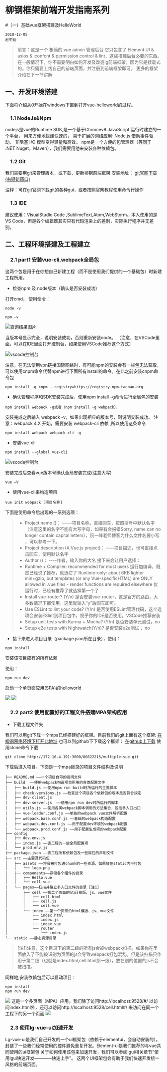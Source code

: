 柳钢框架前端开发指南系列
===========
#（一）基础vue框架搭建及HelloWorld

    2018-12-05
    赵中廷


> 前言：这是一个 极简的 vue admin 管理后台 它只包含了 Element UI & axios & iconfont & permission control & lint，这些搭建后台必要的东西。在一般情况下，你不需要明白如何开发及改造lg前端框架，因为它是挂载式的。你只需要上线自己的前端页面，并注册到前端框架即可。
更多的框架介绍在下一节讲解
>

## 一、开发环境搭建



下面将介绍从0开始在windows下直到打开vue-helloworld的过程。


### &emsp;1.1	NodeJs&Npm
nodejs是vue的Runtime SDK,是一个基于Chromev8 JavaScript 运行时建立的一个平台， 用来方便地搭建快速的， 易于扩展的网络应用· Node.js 借助事件驱动， 非阻塞 I/O 模型变得轻量和高效。
npm是一个方便的包管理器（等同于 \.NET Nuget，Maven），我们需要用他来安装各种依赖包。

### &emsp;1.2 Git
我们需要用git来管理版本，或下载、更新柳钢前端框架
安装地址：
[git官网下载(右键新窗口)](https://git-scm.com/download/win)

注释：可在git官网下载git的各种gui，或者按照官网教程使用命令行操作


### &emsp;1.3 IDE
建议使用：VisualStudio Code ,SublimeText,Atom,WebStorm。本人使用的是VS Code，但是各个编辑器其实只有代码渲染上的差别，实际执行程序并无差别。
## 二、工程环境搭建及工程建立
### &emsp;2.1 part1	安装vue-cli,webpack全局包
这两个包是用于在你想自己新建工程（而不是使用我们提供的一个基础包）时新建工程所用。
+ 检查npm 及 node版本（确认是否安装成功）

打开cmd， 使用命令：
```
node -v
```
```
npm –v
```

![查询结果图片](./static/doc/intro1/pic/1.png)

当版本号显示完全，说明安装成功，否则重新安装node。
（注意，在VSCode里面，可以在IDE里面打开控制台，如果使用VSCode推荐这个方式）

![vscode控制台](./static/doc/intro1/pic/2.png)

注意，在无法使用vpn链接国际网络时，有可能npm的安装会有一些包无法获取，可以使用cnpm命令代替npm进行下面所有install的命令。在此之前安装cnpm命令包
```
npm install -g cnpm --registry=https://registry.npm.taobao.org
```
+ 确认管理程序和SDK安装完成后，使用npm install –g命令进行全局包的安装

```
npm install webpack -g或者（npm install -g webpack），
```
安装完成之后输入 webpack -v，如果出现相应的版本号，则说明安装成功。
注意：webpack 4.X 开始，需要安装 webpack-cli 依赖 ,所以使用这条命令
```
npm install webpack webpack-cli –g
```
+ 安装vue-cli

```
npm install --global vue-cli
```

![vscode控制台](./static/doc/intro1/pic/3.png)

安装完成后查看vue版本号确认全局安装完成(注意大写)
```
vue –V
```
+ 使用vue-cli来构造项目

```
vue init webpack [项目名称]
```
下面是使用命令后出现的一系列选项：
>+ Project name ()： -----项目名称，直接回车，按照括号中默认名字（注意这里的名字不能有大写字母，如果有会报错Sorry, name can no longer contain capital letters），阮一峰老师博客为什么文件名要小写 ，可以参考一下。
>+ Project description (A Vue.js project)： ----项目描述，也可直接点击回车，使用默认名字
>+ Author ()： ----作者，输入你的大名
接下来会让用户选择：
>+ Runtime + Compiler: recommended for most users 运行加编译，既然已经说了推荐，就选它了
Runtime-only: about 6KB lighter min+gzip, but templates (or any Vue-specificHTML) are ONLY allowed in .vue files - render functions are required elsewhere 仅运行时，已经有推荐了就选择第一个了
>+ Install vue-router? (Y/n) 是否安装vue-router，这是官方的路由，大多数情况下都使用，这里就输入“y”后回车即可。
>+ Use ESLint to lint your code? (Y/n) 是否使用ESLint管理代码，这个选项会安装ESlint到项目包中，视乎你的IDE是否使用。VSCode推荐安装 
>+ Setup unit tests with Karma + Mocha? (Y/n) 是否安装单元测试，no
>+ Setup e2e tests with Nightwatch(Y/n)? 是否安装e2e测试 ，no 

+ 接下来进入项目目录（package.json所在目录），使用：

```
npm install
```
安装该项目应有的所有依赖

使用：
```
npm run dev
```
启动一个单页面应用(SPA)的helloworld

![](./static/doc/intro1/pic/4.png)
![](./static/doc/intro1/pic/5.png)

### &emsp;2.2 part2	使用配置好的工程文件搭建MPA架构应用
+ 下载工程文件夹

我们可以用git下载一个mpa已经搭建好的框架。目前我们的git上面有这个框架:
[在柳钢网络环境下打开此地址](http://172.16.4.191:3000/80822215/multiple-vue.git)
也可以到github下下载这个框架：
[在github上下载](https://github.com/zztdandan/multiple-vue-page.git)
使用clone命令下载
```
git clone http://172.16.4.191:3000/80822215/multiple-vue.git
```
下载后进入项目。下面是一个mpa目录的项目文件结构及说明

    ├── README.md ——一个项目自带的说明文件
    ├── build  ——使用webpack构造项目所用的各类配置文件
    │   ├── build.js ——使用npm run build时所运行的主要脚本
    │   ├── check-versions.js ——检查这个项目各个依赖包的版本是否符合规定
    │   ├── dev-client.js 
    │   ├── dev-server.js  ——使用npm run dev时所运行的脚本
    │   ├── utils.js ——使用各类webpack脚本调用的方法集合，包括多入口出口
    │   ├── vue-loader.conf.js ——单独的webpack vue文件解析配置
    │   ├── webpack.base.conf.js ——基础的webpack构造配置
    │   ├── webpack.dev.conf.js ——用于配置dev环境的webpack配置
    │   └── webpack.prod.conf.js ——用于配置生成项的webpack配置
    ├── config  
    │   ├── dev.env.js
    │   ├── index.js ——该工程的一些全局配置项
    │   └── prod.env.js
    ├── package.json ——该工程所有依赖包及一些属性的声明文件
    ├── src ——主要源代码包
    │   ├── assets ——将会被打包进chunk的一些资源，如果放在static内不打包
    │   │   └── logo.png
    │   ├── components——存储各个组件的目录
    │   │   ├── Hello.vue
    │   │   └── cell.vue
    │   └── pages——扫描并建立多入口文件的目录 [注1]
    │       ├── cell ——第二个页面的html模版、js、vue文件
    │       │   ├── cell.html
    │       │   ├── cell.js
    │       │   └── cell.vue
    │       └── index ——第一个页面的html模版、js、vue文件
    │           ├── index.html
    │           ├── index.js
    │           ├── index.vue
    │           └── router
    │               └── index.js
    └── static ——静态资源目录

>[注1]注意，这个目录下的第二级的所有js会被webpack扫描，如果你在里面放入了不能被识别为页面的js会导致webpack打包混乱。但是该扫描只作用于第二级（也就是index.html,cell.html那一级），放在别的位置的js不会被扫描。


同样地,安装依赖包后可以启动项目：
```
npm install
npm run dev
```
![](./static/doc/intro1/pic/6.png)
这是一个多页面（MPA）应用。我们除了访问http://localhost:9528/#/ 以访问index.html外，还可以访问http://localhost:9528/cell.html#/ 来访问在同一个工程下的另一个页面
![](./static/doc/intro1/pic/7.png)


### &emsp;2.3	使用lg-vue-ui加速开发
Lg-vue-ui是我们自己开发的一个ui框架包（依赖于elementui，会自动安装的）。封装了一些我们经常使用的控件避免重复开发。Element-ui是我们推荐的与vue共同使用的ui框架包
关于如何使用该包来加速开发，我们可以参阅lgui相关章节"使用lgui快速开发————快速上手"。
这两个UI框架包会有助于我们快速开发统一风格的前端页面。

